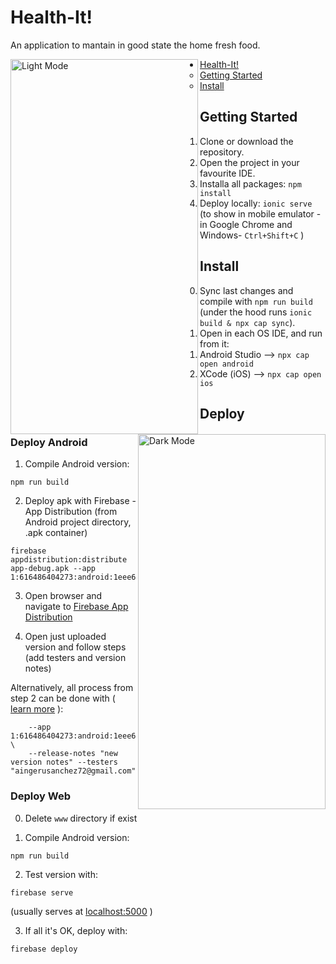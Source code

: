 # Health-It!
An application to mantain in good state the home fresh food.

<div>
<img src="https://github.com/Aingeru72/health-it-ionic/blob/master/images/light_mode.png" alt="Light Mode" title="Light Mode" width="300" height="600" align="left">
<img src="https://github.com/Aingeru72/health-it-ionic/blob/master/images/dark_mode.png" alt="Dark Mode" title="Dark Mode" width="300" height="600" align="right">
</div>

- [Health-It!](#health-it)
    - [Getting Started](#getting-started)
    - [Install](#install)

## Getting Started
1. Clone or download the repository.
2. Open the project in your favourite IDE.
3. Installa all packages: `npm install`
4. Deploy locally: `ionic serve` (to show in mobile emulator -in Google Chrome and Windows- `Ctrl+Shift+C` )

## Install
0. Sync last changes and compile with `npm run build` (under the hood runs `ionic build & npx cap sync`).
1. Open in each OS IDE, and run from it:
   1. Android Studio --> `npx cap open android`
   2. XCode (iOS) --> `npx cap open ios`

## Deploy

### Deploy Android 

1. Compile Android version: 
```
npm run build
```

2. Deploy apk with Firebase - App Distribution (from Android project directory, .apk container)
```
firebase appdistribution:distribute app-debug.apk --app 1:616486404273:android:1eee6a1349b3bf41eee290
```

3. Open browser and navigate to [Firebase App Distribution](https://console.firebase.google.com/u/0/project/health-it-bff04/appdistribution/app/android:com.aingerusanchez.healthit/releases)

4. Open just uploaded version and follow steps (add testers and version notes)

Alternatively, all process from step 2 can be done with ( [learn more](https://firebase.google.com/docs/app-distribution/android/distribute-cli) ):

```firebase appdistribution:distribute app-debug.apk  \
    --app 1:616486404273:android:1eee6a1349b3bf41eee290  \
    --release-notes "new version notes" --testers "aingerusanchez72@gmail.com"
```


### Deploy Web

0. Delete `www` directory if exist

1. Compile Android version: 
```
npm run build
```

2. Test version with:
```
firebase serve
``` 
(usually serves at [localhost:5000](http://localhost:5000/) )

3. If all it's OK, deploy with:
```
firebase deploy
```